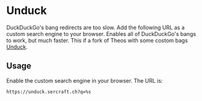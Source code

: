 # Unduck

DuckDuckGo's bang redirects are too slow. Add the following URL as a custom search engine to your browser. Enables all of DuckDuckGo's bangs to work, but much faster. This if a fork of Theos with some costom bags [Unduck](https://github.com/t3dotgg/unduck).

## Usage

Enable the custom search engine in your browser. The URL is:

```
https://unduck.sercraft.ch?q=%s
```
